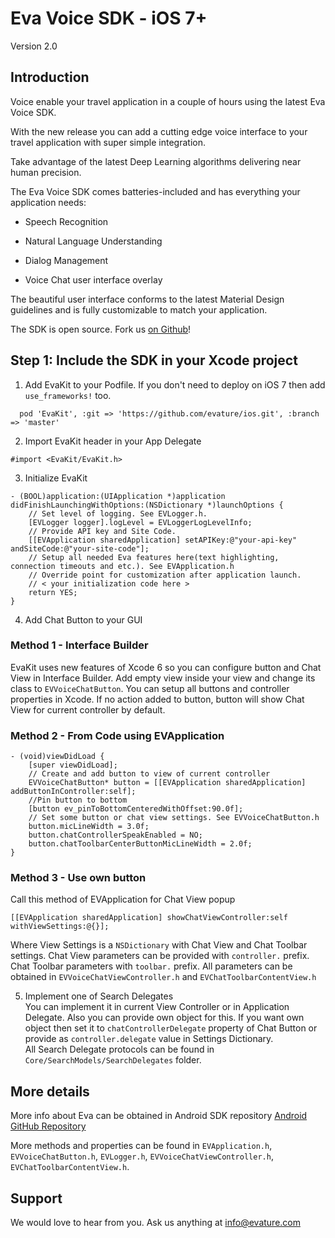 # Eva Voice SDK - iOS 7+

Version 2.0

## Introduction

Voice enable your travel application in a couple of hours using the latest Eva Voice SDK.

With the new release you can add a cutting edge voice interface to your travel application with super simple integration.

Take advantage of the latest Deep Learning algorithms delivering near human precision.

The Eva Voice SDK comes batteries-included and has everything your application needs:

* Speech Recognition

* Natural Language Understanding

* Dialog Management

* Voice Chat user interface overlay

The beautiful user interface conforms to the latest Material Design guidelines and is fully customizable to match your application.

The SDK is open source. Fork us [on Github](https://github.com/evature/ios)!

## Step 1: Include the SDK in your Xcode project
1. Add EvaKit to your Podfile. If you don't need to deploy on iOS 7 then add `use_frameworks!` too.  
  ``` podfile
    pod 'EvaKit', :git => 'https://github.com/evature/ios.git', :branch => 'master'
  ```

2. Import EvaKit header in your App Delegate   
  ``` objc
  #import <EvaKit/EvaKit.h>
  ```

3. Initialize EvaKit  
  ``` objc
  - (BOOL)application:(UIApplication *)application didFinishLaunchingWithOptions:(NSDictionary *)launchOptions {
      // Set level of logging. See EVLogger.h.
      [EVLogger logger].logLevel = EVLoggerLogLevelInfo;
      // Provide API key and Site Code.
      [[EVApplication sharedApplication] setAPIKey:@"your-api-key" andSiteCode:@"your-site-code"];
      // Setup all needed Eva features here(text highlighting, connection timeouts and etc.). See EVApplication.h
      // Override point for customization after application launch.
      // < your initialization code here >
      return YES;
  }
  ```

4. Add Chat Button to your GUI  
  ### Method 1 - Interface Builder
  EvaKit uses new features of Xcode 6 so you can configure button and Chat View in Interface Builder.
  Add empty view inside your view and change its class to `EVVoiceChatButton`. You can setup all buttons and controller properties in Xcode. If no action added to button, button will show Chat View for current controller by default.

  ### Method 2 - From Code using EVApplication
  ``` objc
  - (void)viewDidLoad {
      [super viewDidLoad];
      // Create and add button to view of current controller
      EVVoiceChatButton* button = [[EVApplication sharedApplication] addButtonInController:self];
      //Pin button to bottom
      [button ev_pinToBottomCenteredWithOffset:90.0f];
      // Set some button or chat view settings. See EVVoiceChatButton.h
      button.micLineWidth = 3.0f;
      button.chatControllerSpeakEnabled = NO;
      button.chatToolbarCenterButtonMicLineWidth = 2.0f;
  }
  ```
  
  ### Method 3 - Use own button
  Call this method of EVApplication for Chat View popup
  ``` objc
  [[EVApplication sharedApplication] showChatViewController:self withViewSettings:@{}];
  ```
  Where View Settings is a `NSDictionary` with Chat View and Chat Toolbar settings.
  Chat View parameters can be provided with `controller.` prefix. Chat Toolbar parameters with `toolbar.` prefix. All parameters can be obtained in `EVVoiceChatViewController.h` and `EVChatToolbarContentView.h`

5. Implement one of Search Delegates  
  You can implement it in current View Controller or in Application Delegate. Also you can provide own object for this. If you want own object then set it to `chatControllerDelegate` property of Chat Button or provide as `controller.delegate` value in Settings Dictionary.  
  All Search Delegate protocols can be found in `Core/SearchModels/SearchDelegates` folder.

## More details

More info about Eva can be obtained in Android SDK repository [Android GitHub Repository](https://github.com/evature/android)

More methods and properties can be found in `EVApplication.h`, `EVVoiceChatButton.h`, `EVLogger.h`, `EVVoiceChatViewController.h`, `EVChatToolbarContentView.h`.

## Support

We would love to hear from you. Ask us anything at [info@evature.com](mailto:info@evature.com)
